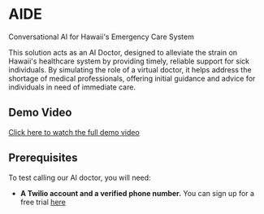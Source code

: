 # AIDE
Conversational AI for Hawaii's Emergency Care System

This solution acts as an AI Doctor, designed to alleviate the strain on Hawaii's healthcare system by providing timely, reliable support for sick individuals. By simulating the role of a virtual doctor, it helps address the shortage of medical professionals, offering initial guidance and advice for individuals in need of immediate care.

## Demo Video

[Click here to watch the full demo video](https://www.loom.com/share/d0d4f4490a4349cdab860febce26d1bc)

## Prerequisites

To test calling our AI doctor, you will  need:

- **A Twilio account and a verified phone number.** You can sign up for a free trial [here](https://www.twilio.com/try-twilio)

